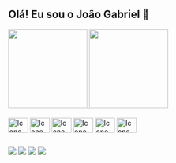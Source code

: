 ## Olá! Eu sou o João Gabriel 👀
<div>
  <a href="https://github.com/Jonas-OGabriel/"/>
  <img height="160em" src="https://github-readme-stats.vercel.app/api?username=Jonas-OGabriel&count_private=true&theme=dracula&show_icons=true&locale=pt-BR"/>
  <img height="160em" src="https://github-readme-stats.vercel.app/api/top-langs/?username=Jonas-OGabriel&theme=dracula&layout=compact&locale=pt-BR"/>
  
</div>

<div style="display: inline_block"><br>
  <img align="center" alt="Icone-HTML" height="30" width="40" src="https://cdn.jsdelivr.net/gh/devicons/devicon/icons/html5/html5-plain.svg">
  <img align="center" alt="Icone-CSS" height="30" width="40" src="https://cdn.jsdelivr.net/gh/devicons/devicon/icons/css3/css3-plain.svg">
  <img align="center" alt="Icone-Python" height="30" width="40" src="https://cdn.jsdelivr.net/gh/devicons/devicon/icons/python/python-plain.svg">
  <img align="center" alt="Icone-C" height="30" width="40" src="https://cdn.jsdelivr.net/gh/devicons/devicon/icons/c/c-plain.svg">
  <img align="center" alt="Icone-C++" height="30" width="40" src="https://cdn.jsdelivr.net/gh/devicons/devicon/icons/cplusplus/cplusplus-plain.svg">
  <img align="center" alt="Icone-Linux" height="30" width="40" src="https://cdn.jsdelivr.net/gh/devicons/devicon/icons/debian/debian-original.svg">
</div>
  
  ##
 
<div> 
  <a href = "mailto:joao.gabriel.araujo.salvador@gmail.com"><img src="https://img.shields.io/badge/-Gmail-%23333?style=for-the-badge&logo=gmail&logoColor=white" target="_blank"></a>
  <a href="https://www.linkedin.com/in/jgaraujo/" target="_blank"><img src="https://img.shields.io/badge/-LinkedIn-%230077B5?style=for-the-badge&logo=linkedin&logoColor=white" target="_blank"></a>
  <a href="https://www.instagram.com/_jgaraujoo/" target="_blank"><img src="https://img.shields.io/badge/-Instagram-%23E4405F?style=for-the-badge&logo=instagram&logoColor=white" target="_blank"></a>
  <a href="https://twitter.com/jgaraujos" target="_blank"><img src="https://img.shields.io/badge/Twitter-1DA1F2?style=for-the-badge&logo=twitter&logoColor=white"></a>
</div>
